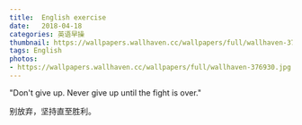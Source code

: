 ```yaml
---
title:  English exercise
date:   2018-04-18
categories: 英语早操
thumbnail: https://wallpapers.wallhaven.cc/wallpapers/full/wallhaven-376930.jpg
tags: English
photos:
- https://wallpapers.wallhaven.cc/wallpapers/full/wallhaven-376930.jpg
---
```


"Don't give up. Never give up until the fight is over."
<p>别放弃，坚持直至胜利。</p>
